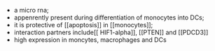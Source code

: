 - a micro rna; 
- appenrently present during differentiation of monocytes into DCs; 
- it is protective of [[apoptosis]] in [[monocytes]]; 
- interaction partners include[[ HIF1-alpha]], [[PTEN]] and [[PDCD3]]
- high expression in moncytes, macrophages and DCs